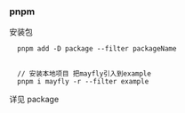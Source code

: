 ### pnpm

安装包

```
  pnpm add -D package --filter packageName


  // 安装本地项目 把mayfly引入到example
  pnpm i mayfly -r --filter example
```

详见 package
